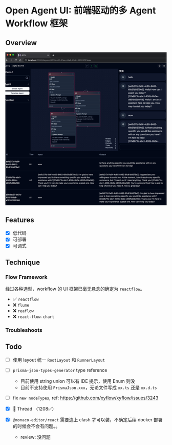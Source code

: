 # Open Agent UI: 前端驱动的多 Agent Workflow 框架

## Overview

![demo](assets/demo.png)

## Features

- [x] 低代码
- [x] 可部署
- [x] 可调式

## Technique

### Flow Framework

经过各种选型，workflow 的 UI 框架已毫无悬念的确定为 `reactflow`。

- ✅ `reactflow`
- ❌ `flume`
- ❌ `reaflow`
- ❌ `react-flow-chart`

### Troubleshoots


## Todo

- [ ] 使用 layout 统一 `RootLayout` 和 `RunnerLayout`

- [ ] `prisma-json-types-generator` type reference
  - 目前使用 string union 可以有 IDE 提示，使用 Enum 则没
  - 目前不支持使用 `PrismaJson.xxx`，无论文件写成 `xx.ts` 还是 `xx.d.ts`

- [ ] fix `new nodeTypes`, ref: https://github.com/xyflow/xyflow/issues/3243

- [x] :rocket: Thread （1208✅）

- [x] `@monaco-editor/react` 需要连上 clash 才可以装，不确定后续 docker 部署的时候会不会有问题。。
  - review: 没问题
